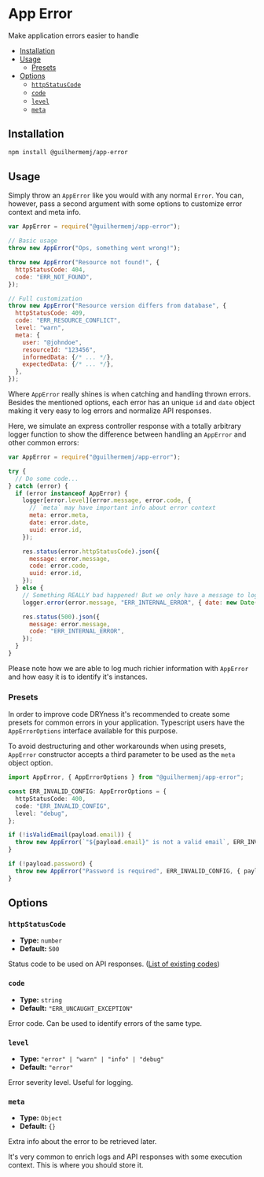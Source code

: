 # App Error

Make application errors easier to handle

- [Installation](#installation)
- [Usage](#usage)
  - [Presets](#presets)
- [Options](#options)
  - [`httpStatusCode`](#httpstatuscode)
  - [`code`](#code)
  - [`level`](#level)
  - [`meta`](#meta)

## Installation

``` bash
npm install @guilhermemj/app-error
```

## Usage

Simply throw an `AppError` like you would with any normal `Error`. You can, however, pass a second argument with some options to customize error context and meta info.

``` javascript
var AppError = require("@guilhermemj/app-error");

// Basic usage
throw new AppError("Ops, something went wrong!");

throw new AppError("Resource not found!", {
  httpStatusCode: 404,
  code: "ERR_NOT_FOUND",
});

// Full customization
throw new AppError("Resource version differs from database", {
  httpStatusCode: 409,
  code: "ERR_RESOURCE_CONFLICT",
  level: "warn",
  meta: {
    user: "@johndoe",
    resourceId: "123456",
    informedData: {/* ... */},
    expectedData: {/* ... */},
  },
});
```

Where `AppError` really shines is when catching and handling thrown errors. Besides the mentioned options, each error has an unique `id` and `date` object making it very easy to log errors and normalize API responses.

Here, we simulate an express controller response with a totally arbitrary logger function to show the difference between handling an `AppError` and other common errors:

``` javascript
var AppError = require("@guilhermemj/app-error");

try {
  // Do some code...
} catch (error) {
  if (error instanceof AppError) {
    logger[error.level](error.message, error.code, {
      // `meta` may have important info about error context
      meta: error.meta,
      date: error.date,
      uuid: error.id,
    });

    res.status(error.httpStatusCode).json({
      message: error.message,
      code: error.code,
      uuid: error.id,
    });
  } else {
    // Something REALLY bad happened! But we only have a message to log :(
    logger.error(error.message, "ERR_INTERNAL_ERROR", { date: new Date() });

    res.status(500).json({
      message: error.message,
      code: "ERR_INTERNAL_ERROR",
    });
  }
}
```

Please note how we are able to log much richier information with `AppError` and how easy it is to identify it's instances.

### Presets

In order to improve code DRYness it's recommended to create some presets for common errors in your application. Typescript users have the `AppErrorOptions` interface available for this purpose.

To avoid destructuring and other workarounds when using presets, `AppError` constructor accepts a third parameter to be used as the `meta` object option.

``` typescript
import AppError, { AppErrorOptions } from "@guilhermemj/app-error";

const ERR_INVALID_CONFIG: AppErrorOptions = {
  httpStatusCode: 400,
  code: "ERR_INVALID_CONFIG",
  level: "debug",
};

if (!isValidEmail(payload.email)) {
  throw new AppError(`"${payload.email}" is not a valid email`, ERR_INVALID_CONFIG, { payload, invalidField: "email" });
}

if (!payload.password) {
  throw new AppError("Password is required", ERR_INVALID_CONFIG, { payload, invalidField: "password" });
}
```

## Options

### `httpStatusCode`

- **Type:** `number`
- **Default:** `500`

Status code to be used on API responses. ([List of existing codes](https://developer.mozilla.org/en-US/docs/Web/HTTP/Status))

### `code`

- **Type:** `string`
- **Default:** `"ERR_UNCAUGHT_EXCEPTION"`

Error code. Can be used to identify errors of the same type.

### `level`

- **Type:** `"error" | "warn" | "info" | "debug"`
- **Default:** `"error"`

Error severity level. Useful for logging.

### `meta`

- **Type:** `Object`
- **Default:** `{}`

Extra info about the error to be retrieved later.

It's very common to enrich logs and API responses with some execution context. This is where you should store it.
